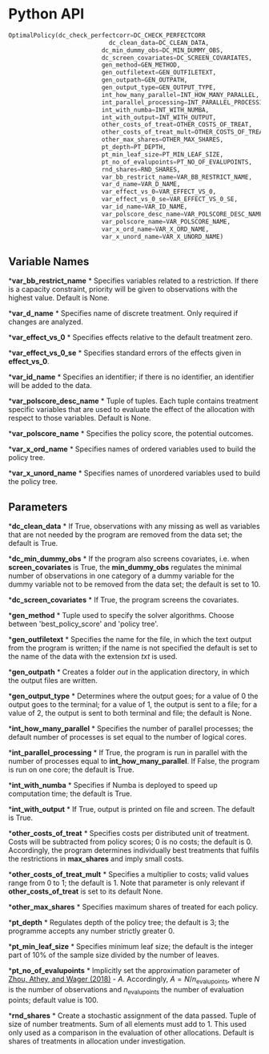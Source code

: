 # Python API


```python
OptimalPolicy(dc_check_perfectcorr=DC_CHECK_PERFECTCORR
							dc_clean_data=DC_CLEAN_DATA,
						  dc_min_dummy_obs=DC_MIN_DUMMY_OBS,
						  dc_screen_covariates=DC_SCREEN_COVARIATES,
						  gen_method=GEN_METHOD,
						  gen_outfiletext=GEN_OUTFILETEXT,
						  gen_outpath=GEN_OUTPATH,
						  gen_output_type=GEN_OUTPUT_TYPE,
						  int_how_many_parallel=INT_HOW_MANY_PARALLEL,
						  int_parallel_processing=INT_PARALLEL_PROCESSING,
						  int_with_numba=INT_WITH_NUMBA,
						  int_with_output=INT_WITH_OUTPUT,
						  other_costs_of_treat=OTHER_COSTS_OF_TREAT,
						  other_costs_of_treat_mult=OTHER_COSTS_OF_TREAT_MULT,
						  other_max_shares=OTHER_MAX_SHARES,
						  pt_depth=PT_DEPTH,
						  pt_min_leaf_size=PT_MIN_LEAF_SIZE,
						  pt_no_of_evalupoints=PT_NO_OF_EVALUPOINTS,
						  rnd_shares=RND_SHARES,
						  var_bb_restrict_name=VAR_BB_RESTRICT_NAME,
						  var_d_name=VAR_D_NAME,
						  var_effect_vs_0=VAR_EFFECT_VS_0,
						  var_effect_vs_0_se=VAR_EFFECT_VS_0_SE,
						  var_id_name=VAR_ID_NAME,
						  var_polscore_desc_name=VAR_POLSCORE_DESC_NAME,
						  var_polscore_name=VAR_POLSCORE_NAME,
						  var_x_ord_name=VAR_X_ORD_NAME,
						  var_x_unord_name=VAR_X_UNORD_NAME)
```

## Variable Names

*<a id="var_bb_restrict_name"><strong>var_bb_restrict_name</strong></a>
	* Specifies variables related to a restriction. If there is a capacity constraint, priority will be given to observations with
the highest value. Default is None.

*<a id="var_d_name"><strong>var_d_name</strong></a>
	* Specifies name of discrete treatment. Only required if changes are analyzed.

*<a id="var_effect_vs_0"><strong>var_effect_vs_0</strong></a>
	* Specifies effects relative to the default treatment zero.

*<a id="var_effect_vs_0_se"><strong>var_effect_vs_0_se</strong></a>
	* Specifies standard errors of the effects given in **effect_vs_0**.

*<a id="var_id_name"><strong>var_id_name</strong></a>
	* Specifies an identifier; if there is no identifier, an identifier will be added to the data.

*<a id="var_polscore_desc_name"><strong>var_polscore_desc_name</strong></a>
	* Tuple of tuples. Each tuple contains treatment specific variables that are used to evaluate the effect of the allocation with respect to those variables. Default is None.

*<a id="var_polscore_name"><strong>var_polscore_name</strong></a>
	* Specifies the policy score, the potential outcomes.

*<a id="var_x_ord_name"><strong>var_x_ord_name</strong></a>
	* Specifies names of ordered variables used to build the policy tree.

*<a id="var_x_unord_name"><strong>var_x_unord_name</strong></a>
	* Specifies names of unordered variables used to build the policy tree.



## Parameters

*<a id="dc_clean_data"><strong>dc_clean_data</strong></a>
	* If True, observations with any missing as well as variables that are not needed by the program are removed from the data set; the default is True.

*<a id="dc_min_dummy_obs"><strong>dc_min_dummy_obs</strong></a>
	* If the program also screens covariates, i.e. when **screen_covariates** is True, the **min_dummy_obs** regulates the minimal number of observations in one category of a dummy variable for the dummy variable not to be removed from the data set; the default is set to 10.

*<a id="dc_screen_covariates"><strong>dc_screen_covariates</strong></a>
	* If True, the program screens the covariates.

*<a id="gen_method"><strong>gen_method</strong></a>
	* Tuple used to specify the solver algorithms. Choose between 'best_policy_score' and 'policy tree'.

*<a id="gen_outfiletext"><strong>gen_outfiletext</strong></a>
	* Specifies the name for the file, in which the text output from the program is written; if the name is not specified the default is set to the name of the data with the extension *txt* is used.

*<a id="gen_outpath"><strong>gen_outpath</strong></a>
	* Creates a folder *out* in the application directory, in which the output files are written.

*<a id="gen_output_type"><strong>gen_output_type</strong></a>
	* Determines where the output goes; for a value of 0 the output goes to the terminal; for a value of 1, the output is sent to a file; for a value of 2, the output is sent to both terminal and file; the default is None.

*<a id="int_how_many_parallel"><strong>int_how_many_parallel</strong></a>
	* Specifies the number of parallel processes; the default number of processes is set equal to the number of logical cores.

*<a id="int_parallel_processing"><strong>int_parallel_processing</strong></a>
	* If True, the program is run in parallel with the number of processes equal to **int_how_many_parallel**. If False, the program is run on one core; the default is True.

*<a id="int_with_numba"><strong>int_with_numba</strong></a>
	* Specifies if Numba is deployed to speed up computation time; the default is True.

*<a id="int_with_output"><strong>int_with_output</strong></a>
	* If True, output is printed on file and screen. The default is True.

*<a id="other_costs_of_treat"><strong>other_costs_of_treat</strong></a>
	* Specifies costs per distributed unit of treatment. Costs will be subtracted from policy scores; 0 is no costs; the default is 0. Accordingly, the program determines individually best treatments that fulfils the restrictions in **max_shares** and imply small costs.

*<a id="other_costs_of_treat_mult"><strong>other_costs_of_treat_mult</strong></a>
	* Specifies a multiplier to costs; valid values range from 0 to 1; the default is 1. Note that parameter is only relevant if **other_costs_of_treat** is set to its default None.

*<a id="other_max_shares"><strong>other_max_shares</strong></a>
	* Specifies maximum shares of treated for each policy.

*<a id="pt_depth"><strong>pt_depth</strong></a>
	* Regulates depth of the policy tree; the default is 3; the programme accepts any number strictly greater 0.

*<a id="pt_min_leaf_size"><strong>pt_min_leaf_size</strong></a>
	* Specifies minimum leaf size; the default is the integer part of 10% of the sample size divided by the number of leaves.

*<a id="pt_no_of_evalupoints"><strong>pt_no_of_evalupoints</strong></a>
	* Implicitly set the approximation parameter of [Zhou, Athey, and Wager (2018)](https://arxiv.org/abs/1810.04778) - $A$. Accordingly, $A = N/n_{\text{evalupoints}}$, where $N$ is the number of observations and $n_{\text{evalupoints}}$ the number of evaluation points; default value is 100.

*<a id="rnd_shares"><strong>rnd_shares</strong></a>
	* Create a stochastic assignment of the data passed. Tuple of size of number treatments. Sum of all elements must add to 1. This used only used as a comparison in the evaluation of other allocations. Default is shares of treatments in allocation under investigation.
